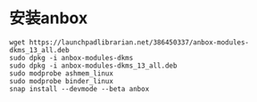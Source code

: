 # 安装anbox

    wget https://launchpadlibrarian.net/386450337/anbox-modules-dkms_13_all.deb
    sudo dpkg -i anbox-modules-dkms
    sudo dpkg -i anbox-modules-dkms_13_all.deb
    sudo modprobe ashmem_linux
    sudo modprobe binder_linux
    snap install --devmode --beta anbox
